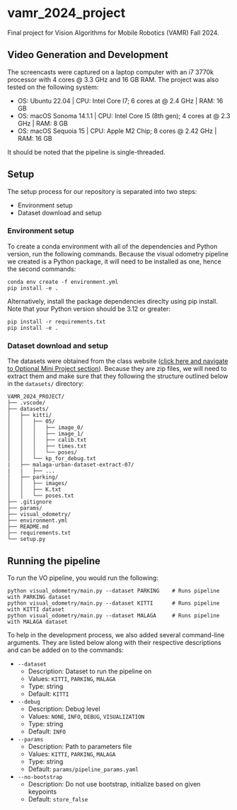 # vamr_2024_project
Final project for Vision Algorithms for Mobile Robotics (VAMR) Fall 2024.

## Video Generation and Development
The screencasts were captured on a laptop computer with an i7 3770k processor with 4 cores @ 3.3 GHz and 16 GB RAM. The project was also tested on the following system: 

- OS: Ubuntu 22.04          | CPU: Intel Core I7; 6 cores at @ 2.4 GHz              | RAM: 16 GB
- OS: macOS Sonoma 14.1.1   | CPU: Intel Core I5 (8th gen); 4 cores at @ 2.3 GHz    | RAM: 8 GB
- OS: macOS Sequoia 15      | CPU: Apple M2 Chip; 8 cores @ 2.42 GHz                | RAM: 16 GB

It should be noted that the pipeline is single-threaded. 

## Setup
The setup process for our repository is separated into two steps: 
- Environment setup
- Dataset download and setup

### Environment setup 
To create a conda environment with all of the dependencies and Python version, run the following commands. Because the visual odometry pipeline we created is a Python package, it will need to be installed as one, hence the second commands:
```
conda env create -f environment.yml
pip install -e .
```

Alternatively, install the package dependencies direclty using pip install. Note that your Python version should be 3.12 or greater:
```
pip install -r requirements.txt
pip install -e .
```

### Dataset download and setup 
The datasets were obtained from the class website ([click here and navigate to Optional Mini Project section](https://rpg.ifi.uzh.ch/teaching.html)). Because they are zip files, we will need to extract them and make sure that they following the structure outlined below in the `datasets/` directory: 

```
VAMR_2024_PROJECT/
├── .vscode/
├── datasets/
│   ├── kitti/
│   │   ├── 05/
│   │   │   ├── image_0/
│   │   │   ├── image_1/
│   │   │   ├── calib.txt
│   │   │   ├── times.txt
│   │   │   └── poses/
│   │   └── kp_for_debug.txt
|   ├── malaga-urban-dataset-extract-07/
|   |   ├── ...
│   ├── parking/
│   │   ├── images/
│   │   ├── K.txt
│   │   └── poses.txt
├── .gitignore
├── params/
├── visual_odometry/
├── environment.yml
├── README.md
├── requirements.txt
└── setup.py
```

## Running the pipeline
To run the VO pipeline, you would run the following:
```
python visual_odometry/main.py --dataset PARKING    # Runs pipeline with PARKING dataset
python visual_odometry/main.py --dataset KITTI      # Runs pipeline with KITTI dataset
python visual_odometry/main.py --dataset MALAGA     # Runs pipeline with MALAGA dataset
```

To help in the development process, we also added several command-line arguments. They are listed below along with their respective descriptions and can be added on to the commands: 
-  `--dataset`
    - Description: Dataset to run the pipeline on
    - Values: `KITTI`, `PARKING`, `MALAGA`
    - Type: string
    - Default: `KITTI`
-  `--debug`
    - Description: Debug level
    - Values: `NONE`, `INFO`, `DEBUG`, `VISUALIZATION`
    - Type: string
    - Default: `INFO`
-  `--params`
    - Description: Path to parameters file
    - Values: `KITTI`, `PARKING`, `MALAGA`
    - Type: string
    - Default: `params/pipeline_params.yaml`
-  `--no-bootstrap`
    - Description: Do not use bootstrap, initialize based on given keypoints
    - Default: `store_false`


